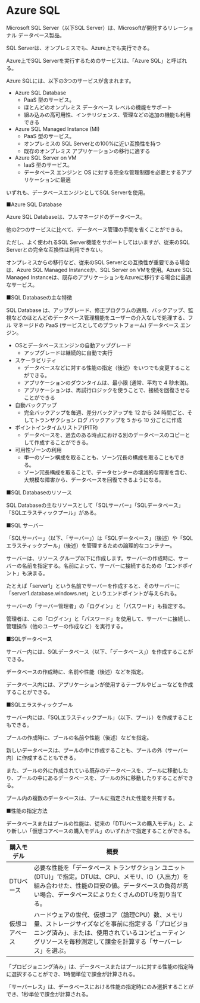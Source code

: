
# Azure SQL

Microsoft SQL Server（以下SQL Server）は、Microsoftが開発するリレーショナル データベース製品。

SQL Serverは、オンプレミスでも、Azure上でも実行できる。

Azure上でSQL Serverを実行するためのサービスは、「Azure SQL」と呼ばれる。

Azure SQLには、以下の3つのサービスが含まれます。

- Azure SQL Database
  - PaaS 型のサービス。
  - ほとんどのオンプレミス データベース レベルの機能をサポート
  - 組み込みの高可用性、インテリジェンス、管理などの追加の機能も利用できる
- Azure SQL Managed Instance (MI)
  - PaaS 型のサービス。
  - オンプレミスの SQL Serverとの100%に近い互換性を持つ
  - 既存のオンプレミス アプリケーションの移行に適する
- Azure SQL Server on VM
  - IaaS 型のサービス。
  - データベース エンジンと OS に対する完全な管理制御を必要とするアプリケーションに最適

いずれも、データベースエンジンとしてSQL Serverを使用。

■Azure SQL Database

Azure SQL Databaseは、フルマネージドのデータベース。

他の2つのサービスに比べて、データベース管理の手間を省くことができる。

ただし、よく使われるSQL Server機能をサポートしてはいますが、従来のSQL Serverとの完全な互換性は利用できない。

オンプレミスからの移行など、従来のSQL Serverとの互換性が重要である場合は、Azure SQL Managed Instanceか、SQL Server on VMを使用。Azure SQL Managed Instanceは、既存のアプリケーションをAzureに移行する場合に最適なサービス。

■SQL Databaseの主な特徴

SQL Database は、アップグレード、修正プログラムの適用、バックアップ、監視などのほとんどのデータベース管理機能をユーザーの介入なしで処理する、フル マネージドの PaaS (サービスとしてのプラットフォーム) データベース エンジン。 

- OSとデータベースエンジンの自動アップグレード
  - アップグレードは継続的に自動で実行
- スケーラビリティ
  - データベースなどに対する性能の指定（後述）をいつでも変更することができる。
  - アプリケーションのダウンタイムは、最小限 (通常、平均で 4 秒未満)。
  - アプリケーションは、再試行ロジックを使うことで、接続を回復させることができる
- 自動バックアップ
  - 完全バックアップを毎週、差分バックアップを 12 から 24 時間ごと、そしてトランザクション ログ バックアップを 5 から 10 分ごとに作成
- ポイントインタイムリストア(PITR)
  - データベースを、過去のある時点における別のデータベースのコピーとして作成することができる。
- 可用性ゾーンの利用
  - 単一のゾーン構成を取ることも、ゾーン冗長の構成を取ることもできる。
  - ゾーン冗長構成を取ることで、データセンターの壊滅的な障害を含む、大規模な障害から、データベースを回復できるようになる。

■SQL Databaseのリソース

SQL Databaseの主なリソースとして「SQLサーバー」「SQLデータベース」「SQLエラスティックプール」がある。

■SQL サーバー

「SQLサーバー」（以下、「サーバー」）は「SQLデータベース」（後述）や「SQLエラスティックプール」（後述）を管理するための論理的なコンテナー。

サーバーは、リソース グループ以下に作成します。サーバーの作成時に、サーバーの名前を指定する。名前によって、サーバーに接続するための「エンドポイント」も決まる。

たとえば「server1」という名前でサーバーを作成すると、そのサーバーに「server1.database.windows.net」というエンドポイントが与えられる。

サーバーの「サーバー管理者」の「ログイン」と「パスワード」も指定する。

管理者は、この「ログイン」と「パスワード」を使用して、サーバーに接続し、管理操作（他のユーザーの作成など）を実行する。

■SQLデータベース

サーバー内には、SQLデータベース（以下、「データベース」）を作成することができる。


データベースの作成時に、名前や性能（後述）などを指定。

データベース内には、アプリケーションが使用するテーブルやビューなどを作成することができる。


■SQLエラスティックプール

サーバー内には、「SQLエラスティックプール」（以下、プール）を作成することもできる。

プールの作成時に、プールの名前や性能（後述）などを指定。

新しいデータベースは、プールの中に作成することも、プールの外（サーバー内）に作成することもできる。

また、プールの外に作成されている既存のデータベースを、プールに移動したり、プールの中にあるデータベースを、プールの外に移動したりすることができる。


プール内の複数のデータベースは、プールに指定された性能を共有する。

■性能の指定方法

データベースまたはプールの性能は、従来の「DTUベースの購入モデル」と、より新しい「仮想コアベースの購入モデル」のいずれかで指定することができる。

|購入モデル|概要|
|-|-|
|DTUベース|必要な性能を「データベース トランザクション ユニット (DTU)」で指定。DTUは、CPU、メモリ、IO（入出力）を組み合わせた、性能の目安の値。データベースの負荷が高い場合、データベースによりたくさんのDTUを割り当てる。|
|仮想コアベース|ハードウェアの世代、仮想コア（論理CPU）数、メモリ量、ストレージサイズなどを事前に指定する「プロビジョニング済み」、または、使用されているコンピューティングリソースを毎秒測定して課金を計算する「サーバーレス」を選ぶ。|

「プロビジョニング済み」は、データベースまたはプールに対する性能の指定時に選択することができ、1時間単位で課金が計算される。

「サーバーレス」は、データベースにおける性能の指定時にのみ選択することができ、1秒単位で課金が計算される。

